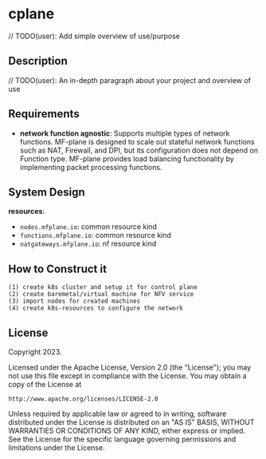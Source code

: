 # cplane
// TODO(user): Add simple overview of use/purpose

## Description
// TODO(user): An in-depth paragraph about your project and overview of use

## Requirements

- **network function agnostic**: Supports multiple types of network functions.
  MF-plane is designed to scale out stateful network functions such as NAT,
  Firewall, and DPI, but its configuration does not depend on Function type.
  MF-plane provides load balancing functionality by implementing packet
  processing functions.

## System Design

**resources**:<br/>
- `nodes.mfplane.io`: common resource kind
- `functions.mfplane.io`: common resource kind
- `natgateways.mfplane.io`: nf resource kind

## How to Construct it
```
(1) create k8s cluster and setup it for control plane
(2) create baremetal/virtual machine for NFV service
(3) import nodes for created machines
(4) create k8s-resources to configure the network
```

## License

Copyright 2023.

Licensed under the Apache License, Version 2.0 (the "License");
you may not use this file except in compliance with the License.
You may obtain a copy of the License at

    http://www.apache.org/licenses/LICENSE-2.0

Unless required by applicable law or agreed to in writing, software
distributed under the License is distributed on an "AS IS" BASIS,
WITHOUT WARRANTIES OR CONDITIONS OF ANY KIND, either express or implied.
See the License for the specific language governing permissions and
limitations under the License.

